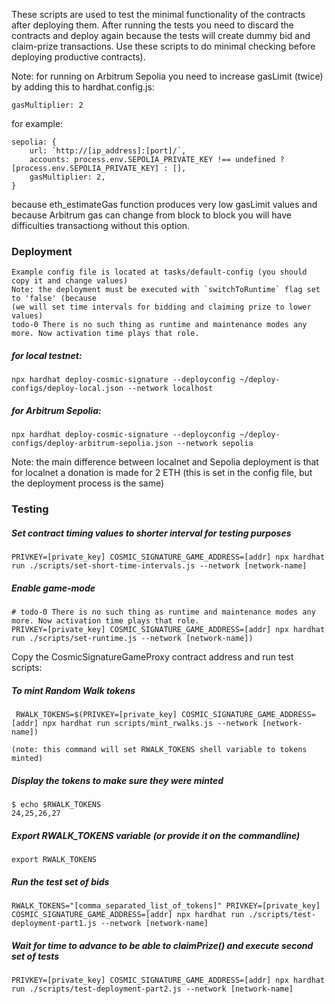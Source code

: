 These scripts are used to test the minimal functionality of the contracts after deploying them.
After running the tests you need to discard the contracts and deploy again because the tests will create dummy bid and claim-prize transactions. Use these scripts to do minimal checking before deploying productive contracts).

Note: for running on Arbitrum Sepolia you need to increase gasLimit (twice) by adding this to hardhat.config.js:

    gasMultiplier: 2

for example:

    sepolia: {
        url: `http://[ip_address]:[port]/`,
        accounts: process.env.SEPOLIA_PRIVATE_KEY !== undefined ? [process.env.SEPOLIA_PRIVATE_KEY] : [],
        gasMultiplier: 2,
    }

because eth_estimateGas function produces very low gasLimit values and because Arbitrum gas can change from block to block you will have difficulties transactiong without this option.

### Deployment

    Example config file is located at tasks/default-config (you should copy it and change values)
	Note: the deployment must be executed with `switchToRuntime` flag set to 'false' (because
	(we will set time intervals for bidding and claiming prize to lower values)
    todo-0 There is no such thing as runtime and maintenance modes any more. Now activation time plays that role.

##### for local testnet:

    npx hardhat deploy-cosmic-signature --deployconfig ~/deploy-configs/deploy-local.json --network localhost

##### for Arbitrum Sepolia:

    npx hardhat deploy-cosmic-signature --deployconfig ~/deploy-configs/deploy-arbitrum-sepolia.json --network sepolia

Note: the main difference between localnet and Sepolia deployment is that for localnet a donation is made for 2 ETH (this is set in the config file, but the deployment process is the same)

### Testing


##### Set contract timing values to shorter interval for testing purposes

    PRIVKEY=[private_key] COSMIC_SIGNATURE_GAME_ADDRESS=[addr] npx hardhat run ./scripts/set-short-time-intervals.js --network [network-name]

##### Enable game-mode

    # todo-0 There is no such thing as runtime and maintenance modes any more. Now activation time plays that role.
    PRIVKEY=[private_key] COSMIC_SIGNATURE_GAME_ADDRESS=[addr] npx hardhat run ./scripts/set-runtime.js --network [network-name])

Copy the CosmicSignatureGameProxy contract address and run test scripts:

##### To mint Random Walk tokens

	 RWALK_TOKENS=$(PRIVKEY=[private_key] COSMIC_SIGNATURE_GAME_ADDRESS=[addr] npx hardhat run scripts/mint_rwalks.js --network [network-name])

	(note: this command will set RWALK_TOKENS shell variable to tokens minted)

##### Display the tokens to make sure they were minted

    $ echo $RWALK_TOKENS
    24,25,26,27

##### Export RWALK_TOKENS variable (or provide it on the commandline)

    export RWALK_TOKENS

##### Run the test set of bids

    RWALK_TOKENS="[comma_separated_list_of_tokens]" PRIVKEY=[private_key] COSMIC_SIGNATURE_GAME_ADDRESS=[addr] npx hardhat run ./scripts/test-deployment-part1.js --network [network-name]

##### Wait for time to advance to be able to claimPrize() and execute second set of tests

    PRIVKEY=[private_key] COSMIC_SIGNATURE_GAME_ADDRESS=[addr] npx hardhat run ./scripts/test-deployment-part2.js --network [network-name]
